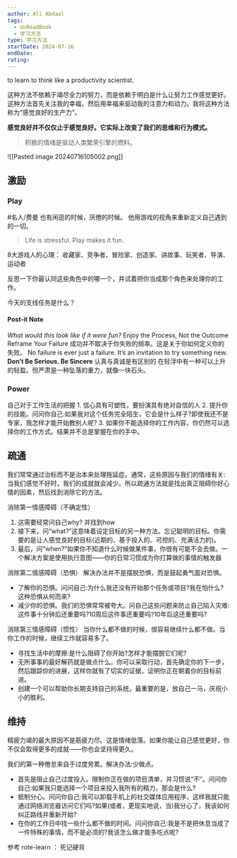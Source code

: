```yaml
---
author: Ali Abdaal
tags:
  - UnReadBook
  - 学习方法
type: 学习方法
startDate: 2024-07-16
endDate: 
rating: 
---
```


to learn to think like a productivity scientist.


这种方法不依赖于竭尽全力的努力，而是依赖于明白是什么让努力工作感觉更好。这种方法首先关注我的幸福，然后用幸福来驱动我的注意力和动力。我将这种方法称为“感觉良好的生产力”。

**感觉良好并不仅仅止于感觉良好。它实际上改变了我们的思维和行为模式。**

>积极的情绪是驱动人类繁荣引擎的燃料。

![[Pasted image 20240716105002.png]]



## 激励

### Play
#名人/费曼  也有闲逛的时候，厌倦的时候。 他用游戏的视角来重新定义自己遇到的一切。 

> Life is stressful. Play makes it fun.




8大游戏人的心理：
收藏家、竞争者、冒险家、创造家、讲故事、玩笑者、导演、运动者

反思一下你最认同这些角色中的哪一个，并试着把你当成那个角色来处理你的工作。

今天的支线任务是什么？

#### Post-it Note

_What would this look like if it were fun?_
Enjoy the Process, Not the Outcome
Reframe Your Failure
	成功并不取决于你失败的频率。这是关于你如何定义你的失败。
	No failure is ever just a failure. It’s an invitation to try something new.
**Don’t Be Serious. Be Sincere**
	认真与真诚是有区别的
	在轻浮中有一种可以上升的轻盈。但严肃是一种坠落的重力，就像一块石头。


### Power
自己对于工作生活的把握
	1. 信心具有可塑性，要扮演具有绝对自信的人 
	2. 提升你的技能。问问你自己:如果我对这个任务完全陌生，它会是什么样子?即使我还不是专家，我怎样才能开始教别人呢?
	3. 如果你不能选择你的工作内容，你仍然可以选择你的工作方式。结果并不总是掌握在你的手中。



## 疏通

我们常常通过治标而不是治本来处理拖延症。通常，这些原因与我们的情绪有关:当我们感觉不好时，我们的成就就会减少。所以疏通方法就是找出真正阻碍你好心情的因素，然后找到消除它的方法。

消除第一情感障碍（不确定性）
1. 这需要经常问自己why? 并找到how
2. 接下来，问“what?”这意味着设定目标的另一种方法。忘记聪明的目标。你需要的是让人感觉良好的目标(近期的、基于投入的、可控的、充满活力的)。
3. 最后，问“when?”如果你不知道什么时候做某件事，你很有可能不会去做。一个解决方案是使用执行意图——你的日常习惯成为你打算做的事情的触发器
   
   
消除第二情感障碍（恐惧）
解决办法并不是摆脱恐惧，而是鼓起勇气面对恐惧。
   - 了解你的恐惧。问问自己:为什么我还没有开始那个任务或项目?我在怕什么?这种恐惧从何而来?
   - 减少你的恐惧。我们的恐惧常常被夸大。问自己这些问题来防止自己陷入灾难:这件事十分钟后还重要吗?10周后这件事还重要吗?10年后这还重要吗?


消除第三情感障碍（惯性）
当你什么都不做的时候，很容易继续什么都不做。当你工作的时候，继续工作就容易多了。
- 寻找生活中的摩擦:是什么阻碍了你开始?怎样才能摆脱它们呢?
- 无所事事的最好解药就是做点什么。你可以采取行动，首先确定你的下一步，然后跟踪你的进展，这样你就有了切实的证据，证明你正在朝着你的目标前进。
- 创建一个可以帮助你长期支持自己的系统。最重要的是，放自己一马，庆祝小小的胜利。






## 维持

精疲力竭的最大原因不是筋疲力尽。这是情绪低落。如果你能让自己感觉更好，你不仅会取得更多的成就——你也会坚持得更久。

我们的第一种倦怠来自于过度劳累。解决办法:少做点。
- 首先是阻止自己过度投入。限制你正在做的项目清单，并习惯说“不”。问问你自己:如果我只能选择一个项目来投入我所有的精力，那会是什么?
- 抵制分心。问问你自己:我可以卸载手机上的社交媒体应用程序，这样我就只能通过网络浏览器访问它们吗?如果(或者，更现实地说，当)我分心了，我该如何纠正路线并重新开始?
- 在你的工作日中找一些什么都不做的时间。问问你自己:我是不是把休息当成了一件特殊的事情，而不是必须的?我该怎么做才能多吃点呢?






参考
rote-learn ： 死记硬背



























